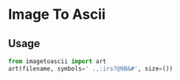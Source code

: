 # Image To Ascii
## Usage
```python
from imagetoascii import art
art(filename, symbols=' .,:irs?@9B&#', size=())
```
